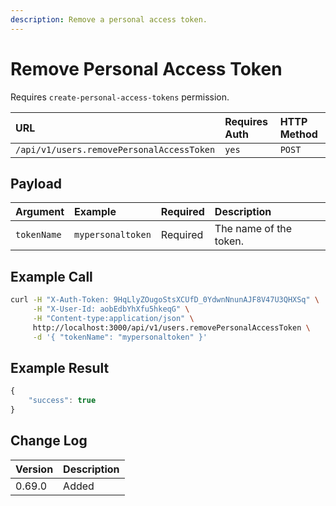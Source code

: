 ```yaml
---
description: Remove a personal access token.
---
```


# Remove Personal Access Token

 Requires `create-personal-access-tokens` permission.

| URL | Requires Auth | HTTP Method |
| :--- | :--- | :--- |
| `/api/v1/users.removePersonalAccessToken` | `yes` | `POST` |

## Payload

| Argument | Example | Required | Description |
| :--- | :--- | :--- | :--- |
| `tokenName` | `mypersonaltoken` | Required | The name of the token. |

## Example Call

```bash
curl -H "X-Auth-Token: 9HqLlyZOugoStsXCUfD_0YdwnNnunAJF8V47U3QHXSq" \
     -H "X-User-Id: aobEdbYhXfu5hkeqG" \
     -H "Content-type:application/json" \
     http://localhost:3000/api/v1/users.removePersonalAccessToken \
     -d '{ "tokenName": "mypersonaltoken" }'
```

## Example Result

```javascript
{
    "success": true
}
```

## Change Log

| Version | Description |
| :--- | :--- |
| 0.69.0 | Added |

